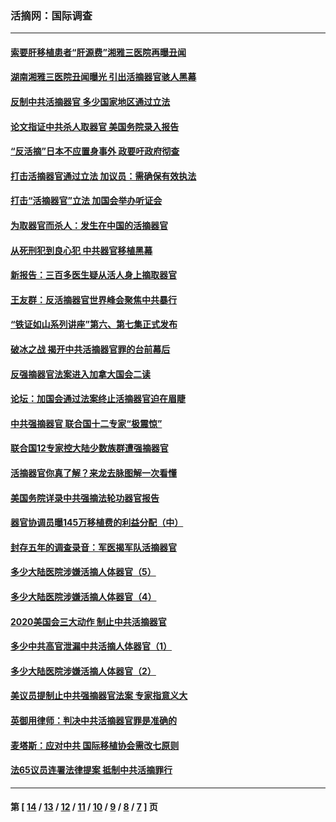 ### 活摘网：国际调查
---
#### [索要肝移植患者“肝源费”湘雅三医院再曝丑闻](../../pages/nf5947/n14055320.md?10020430) 
#### [湖南湘雅三医院丑闻曝光 引出活摘器官骇人黑幕](../../pages/nf5947/n14051847.md?10020430) 
#### [反制中共活摘器官 多少国家地区通过立法](../../pages/nf5947/n14009863.md?10020430) 
#### [论文指证中共杀人取器官 美国务院录入报告](../../pages/nf5947/n13999890.md?10020430) 
#### [“反活摘”日本不应置身事外 政要吁政府彻查](../../pages/nf5947/n13971188.md?10020430) 
#### [打击活摘器官通过立法 加议员：需确保有效执法](../../pages/nf5947/n13886356.md?10020430) 
#### [打击“活摘器官”立法 加国会举办听证会](../../pages/nf5947/n13869362.md?10020430) 
#### [为取器官而杀人：发生在中国的活摘器官](../../pages/nf5947/n13794731.md?10020430) 
#### [从死刑犯到良心犯 中共器官移植黑幕](../../pages/nf5947/n13764669.md?10020430) 
#### [新报告：三百多医生疑从活人身上摘取器官](../../pages/nf5947/n13703044.md?10020430) 
#### [王友群：反活摘器官世界峰会聚焦中共暴行](../../pages/nf5947/n13250738.md?10020430) 
#### [“铁证如山系列讲座”第六、第七集正式发布](../../pages/nf5947/n13106287.md?10020430) 
#### [破冰之战 揭开中共活摘器官罪的台前幕后](../../pages/nf5947/n13082457.md?10020430) 
#### [反强摘器官法案进入加拿大国会二读](../../pages/nf5947/n13033450.md?10020430) 
#### [论坛：加国会通过法案终止活摘器官迫在眉睫](../../pages/nf5947/n13029839.md?10020430) 
#### [中共强摘器官 联合国十二专家“极震惊”](../../pages/nf5947/n13024313.md?10020430) 
#### [联合国12专家控大陆少数族群遭强摘器官](../../pages/nf5947/n13023877.md?10020430) 
#### [活摘器官你真了解？来龙去脉图解一次看懂](../../pages/nf5947/n13013820.md?10020430) 
#### [美国务院详录中共强摘法轮功器官报告](../../pages/nf5947/n12944519.md?10020430) 
#### [器官协调员曝145万移植费的利益分配（中）](../../pages/nf5947/n12894547.md?10020430) 
#### [封存五年的调查录音：军医揭军队活摘器官](../../pages/nf5947/n12798692.md?10020430) 
#### [多少大陆医院涉嫌活摘人体器官（5）](../../pages/nf5947/n12768383.md?10020430) 
#### [多少大陆医院涉嫌活摘人体器官（4）](../../pages/nf5947/n12664434.md?10020430) 
#### [2020美国会三大动作 制止中共活摘器官](../../pages/nf5947/n12682004.md?10020430) 
#### [多少中共高官泄漏中共活摘人体器官（1）](../../pages/nf5947/n12671234.md?10020430) 
#### [多少大陆医院涉嫌活摘人体器官（2）](../../pages/nf5947/n12655589.md?10020430) 
#### [美议员提制止中共强摘器官法案 专家指意义大](../../pages/nf5947/n12630561.md?10020430) 
#### [英御用律师：判决中共活摘器官罪是准确的](../../pages/nf5947/n12580740.md?10020430) 
#### [麦塔斯：应对中共 国际移植协会需改七原则](../../pages/nf5947/n12514711.md?10020430) 
#### [法65议员连署法律提案 抵制中共活摘罪行](../../pages/nf5947/n12437047.md?10020430) 

---
#### 第 [ [14](./14.md?10020430) / [13](./13.md?10020430) / [12](./12.md?10020430) / [11](./11.md?10020430) / [10](./10.md?10020430) / [9](./9.md?10020430) / [8](./8.md?10020430) / [7](./7.md?10020430) ] 页

